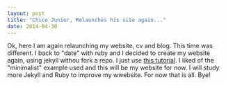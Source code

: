 ```yaml
---
layout: post
title: "Chico Junior, Relaunches his site again..."
date: 2014-04-30
---
```


Ok, here I am again relaunching my website, cv and blog. This time was different. I back to "date" with ruby and I decided to create my website again, using jekyll withou fork a repo. I just use [this tutorial](http://jmcglone.com/guides/github-pages/). I liked of the "minimalist" example used and this will be my website for now. I will study more Jekyll and Ruby to improve my wwebsite. For now that is all. Bye!
